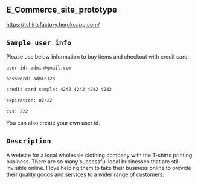 ## E_Commerce_site_prototype<br>
https://tshirtsfactory.herokuapp.com/

## `Sample user info`

Please use below information to buy items and checkout with credit card:
```bash
user id: admin@gmail.com

password: admin123

credit card sample: 4242 4242 4242 4242

expiration: 02/22

cvs: 222
```
You can also create your own user id.

## `Description`

A website for a local wholesale clothing company with the T-shirts printing business. There are so many successful local businesses that are still invisible online. I love helping them to take their business online to provide their quality goods and services to a wider range of customers.
